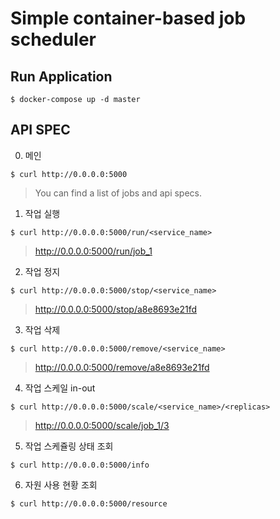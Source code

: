 # Simple container-based job scheduler

## Run Application

```
$ docker-compose up -d master
```

## API SPEC

0. 메인

```
$ curl http://0.0.0.0:5000
```

> You can find a list of jobs and api specs.

1. 작업 실행

```
$ curl http://0.0.0.0:5000/run/<service_name>
```
> http://0.0.0.0:5000/run/job_1

2. 작업 정지

```
$ curl http://0.0.0.0:5000/stop/<service_name>
```
> http://0.0.0.0:5000/stop/a8e8693e21fd

3. 작업 삭제

```
$ curl http://0.0.0.0:5000/remove/<service_name>
```
> http://0.0.0.0:5000/remove/a8e8693e21fd

4. 작업 스케일 in-out

```
$ curl http://0.0.0.0:5000/scale/<service_name>/<replicas>
```
> http://0.0.0.0:5000/scale/job_1/3

5. 작업 스케쥴링 상태 조회

```
$ curl http://0.0.0.0:5000/info
```

6. 자원 사용 현황 조회

```
$ curl http://0.0.0.0:5000/resource
```